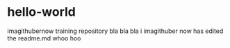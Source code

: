 # hello-world
imagithubernow training repository
bla bla bla i imagithuber now has edited the readme.md
whoo hoo
